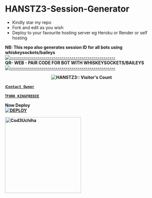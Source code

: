 # HANSTZ3-Session-Generator
- Kindly star my repo
- Fork and edit as you wish
- Deploy to your favourite hosting server eg Heroku or Render or self hosting

<strong>NB:<strong/> This repo also generates session ID for all bots using whiskeysockets/baileys
[![-----------------------------------------------------](https://raw.githubusercontent.com/andreasbm/readme/master/assets/lines/colored.png)](#table-of-contents)
<br/>QR- WEB - PAIR CODE FOR BOT WITH WHISKEYSOCKETS/BAILEYS
[![-----------------------------------------------------](https://raw.githubusercontent.com/andreasbm/readme/master/assets/lines/colored.png)](#table-of-contents)
<p align="center">
   <a href="https://github.com/HANSTZ3">
</a>
 <p align="center"><img src="https://profile-counter.glitch.me/{HANSTZ3}/count.svg" alt="HANSTZ3:: Visitor's Count" /></p>



[`ℹ️Contact Owner`](https://wa.me/255756530143?text=👋+bro+I+want+your+help+please🙏)

[!`FORK KINGFREDIE`](https://github.com/HANSTZ3/CODE-GENERATION/fork) 

Now Deploy
    <br>
<a href='https://dashboard.heroku.com/new?template=https://github.com/HANSTZ3/CODE-GENERATION' target="_blank"><img alt='DEPLOY' src='https://img.shields.io/badge/-DEPLOY-black?style=for-the-badge&logo=heroku&logoColor=black'/>


 <a href="https://github.com/HANSTZ3"><img src="https://github.com/HANSTZ3.png" width="250" height="250" alt="Cod3Uchiha"/></a>

